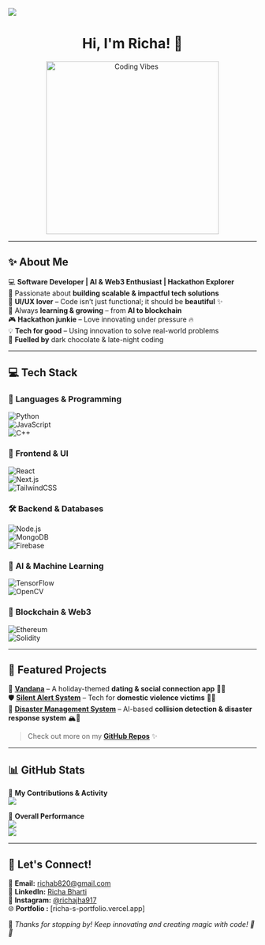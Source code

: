 [![](https://visitcount.itsvg.in/api?id=RichaBharti0603&icon=6&color=6)](https://visitcount.itsvg.in)

<h1 align="center">Hi, I'm Richa! 🎀</h1>

<p align="center">
  <img src="https://i.pinimg.com/originals/0e/1a/6f/0e1a6f4ea8b8b3b69d3d3e4cbe486f96.gif" width="350px" alt="Coding Vibes" />
</p>

---

## ✨ About Me  
💻 **Software Developer | AI & Web3 Enthusiast | Hackathon Explorer**  
🚀 Passionate about **building scalable & impactful tech solutions**  
🎨 **UI/UX lover** – Code isn’t just functional; it should be **beautiful** ✨  
🌱 Always **learning & growing** – from **AI to blockchain**  
🎮 **Hackathon junkie** – Love innovating under pressure 🔥  
💡 **Tech for good** – Using innovation to solve real-world problems  
🍫 **Fuelled by** dark chocolate & late-night coding  

---

## 💻 Tech Stack  
### 🚀 **Languages & Programming**  
![Python](https://img.shields.io/badge/Python-%2314354C.svg?style=flat&logo=python&logoColor=white)  
![JavaScript](https://img.shields.io/badge/JavaScript-%23F7DF1E.svg?style=flat&logo=javascript&logoColor=black)  
![C++](https://img.shields.io/badge/C++-%2300599C.svg?style=flat&logo=c%2B%2B&logoColor=white)  

### 🎨 **Frontend & UI**  
![React](https://img.shields.io/badge/React-%2320232a.svg?style=flat&logo=react&logoColor=%2361DAFB)  
![Next.js](https://img.shields.io/badge/Next.js-%23000000.svg?style=flat&logo=next.js&logoColor=white)  
![TailwindCSS](https://img.shields.io/badge/TailwindCSS-%2306B6D4.svg?style=flat&logo=tailwind-css&logoColor=white)  

### 🛠️ **Backend & Databases**  
![Node.js](https://img.shields.io/badge/Node.js-%2343853D.svg?style=flat&logo=node.js&logoColor=white)  
![MongoDB](https://img.shields.io/badge/MongoDB-%2347A248.svg?style=flat&logo=mongodb&logoColor=white)  
![Firebase](https://img.shields.io/badge/Firebase-%23FFCA28.svg?style=flat&logo=firebase&logoColor=black)  

### 🤖 **AI & Machine Learning**  
![TensorFlow](https://img.shields.io/badge/TensorFlow-%23FF6F00.svg?style=flat&logo=tensorflow&logoColor=white)  
![OpenCV](https://img.shields.io/badge/OpenCV-%235C3EE8.svg?style=flat&logo=opencv&logoColor=white)  

### 🔗 **Blockchain & Web3**  
![Ethereum](https://img.shields.io/badge/Ethereum-%231386C6.svg?style=flat&logo=ethereum&logoColor=white)  
![Solidity](https://img.shields.io/badge/Solidity-%23363636.svg?style=flat&logo=solidity&logoColor=white)  

---

## 🌟 Featured Projects  
🚀 **[Vandana](https://github.com/RichaBharti0603/Vanndana)** – A holiday-themed **dating & social connection app** 🎄💕  
🛡️ **[Silent Alert System](https://github.com/RichaBharti0603/Silent-Alert)** – Tech for **domestic violence victims** 🚨💜  
🚂 **[Disaster Management System](https://github.com/RichaBharti0603/DisasterManagement)** – AI-based **collision detection & disaster response system** 🏔️🚨  

> Check out more on my **[GitHub Repos](https://github.com/RichaBharti0603?tab=repositories)** ✨  

---

## 📊 GitHub Stats  
📌 **My Contributions & Activity**  
![](https://github-readme-activity-graph.vercel.app/graph?username=RichaBharti0603&theme=dracula)  

📌 **Overall Performance**  
![](https://github-readme-streak-stats.herokuapp.com/?user=RichaBharti0603&theme=rose_pine&hide_border=false)  
![](https://github-readme-stats.vercel.app/api?username=RichaBharti0603&theme=rose_pine&hide_border=false&include_all_commits=true&count_private=true)  

---

## 💌 Let's Connect!  
📩 **Email:** [richab820@gmail.com](mailto:richab820@gmail.com)  
🔗 **LinkedIn:** [Richa Bharti](https://www.linkedin.com/in/richa-bharti-508ba0283/)  
📸 **Instagram:** [@richajha917](https://instagram.com/richajha917)  
🌐 **Portfolio :** [richa-s-portfolio.vercel.app]  

💖 _Thanks for stopping by! Keep innovating and creating magic with code! 🚀✨_  
